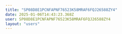 ```yaml
---
title: "SP08D8E1PCNFAPNF76523K58MRAF6FQJ26588ZY4"
date: 2025-01-06T14:43:23.368Z
user: SP08D8E1PCNFAPNF76523K58MRAF6FQJ26588ZY4
layout: "users"
---
```

    